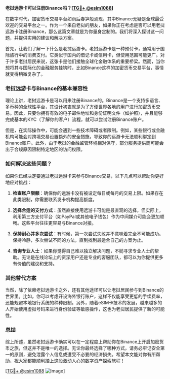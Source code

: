 **老挝远游卡可以注册Binance吗？[[TG💪+ @esim1088](https://t.me/s/esim1088)]**

在数字时代，加密货币交易平台如雨后春笋般涌现，其中Binance无疑是全球最受欢迎的交易平台之一。作为一个来自老挝的朋友，如果你正在考虑是否可以用老挝远游卡注册Binance，那么这篇文章就是为你量身定制的。我们将深入探讨这一问题，并提供实用的建议和解决方案。

首先，让我们了解一下什么是老挝远游卡。老挝远游卡是一种预付卡，通常用于国际旅行中的消费支付。它类似于国内的借记卡或信用卡，但使用范围可能更广。对于许多老挝居民来说，这张卡是他们接触全球化金融体系的重要桥梁。然而，当你想将其与国际化的金融服务挂钩时，比如Binance这样的加密货币交易平台，事情就变得稍微复杂了。

### 老挝远游卡与Binance的基本兼容性

理论上讲，老挝远游卡是可以用来注册Binance的。Binance是一个支持多语言、多币种的全球性平台，其设计初衷就是为了方便世界各地的用户进行加密货币交易。因此，只要你拥有有效的电子邮件地址和身份证明文件（如护照），并且能够完成基本的KYC（了解你的客户）流程，就可以尝试注册Binance账户。

但是，在实际操作中，可能会遇到一些技术障碍或者限制。例如，某些银行或金融机构可能会对跨境交易设置额外的安全措施，导致你的远游卡无法顺利绑定到Binance账户。此外，由于老挝的金融监管环境相对保守，部分服务提供商可能会出于合规原因限制特定地区的访问权限。

### 如何解决这些问题？

如果你已经决定要通过老挝远游卡来参与Binance交易，以下几点可以帮助你更好地应对挑战：

1. **检查账户限额**：确保你的远游卡没有被设定每日或每月的交易上限。如果存在此类限制，你需要联系发卡机构提高额度。

2. **选择合适的支付方式**：虽然直接使用远游卡可能是最直观的选择，但实际上，利用第三方支付平台（如PayPal或其他电子钱包）作为中间媒介可能会更加顺畅。这些平台往往更容易与Binance对接。

3. **保持耐心并多次尝试**：有时候，第一次尝试失败并不意味着完全不可能成功。保持冷静，多次尝试不同的方法，直到找到最适合自己的方案为止。

4. **咨询专业人士**：如果你觉得自己难以独立解决问题，不妨寻求专业人士的帮助。无论是在线论坛上的资深用户还是专业的客服团队，都可以为你提供更多有价值的建议和支持。

### 其他替代方案

当然，除了依赖老挝远游卡之外，还有其他途径可以让老挝居民参与到Binance的世界里。比如，你可以考虑开设海外银行账户，这样不仅能享受更低的手续费率，还能规避本地银行系统的种种限制。另外，随着eSIM卡技术的发展，越来越多的人开始使用虚拟号码来进行身份验证等敏感操作，这也为老挝居民提供了新的可能性。

### 总结

综上所述，虽然老挝远游卡确实可以在一定程度上帮助你在Binance上开启加密货币之旅，但这并不是唯一的选择。无论你最终选择了哪种方式，请务必牢记安全第一的原则，避免泄露个人信息或遭受不必要的经济损失。希望本文能对你有所帮助，祝大家都能顺利踏上这段激动人心的数字资产探索旅程！

[[TG💪+ @esim1088](https://t.me/s/esim1088) ![Image](https://i.postimg.cc/4NQfJmqS/Snipaste-2025-05-13-00-14-12.png)]